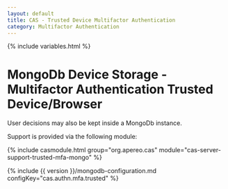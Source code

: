 ```yaml
---
layout: default
title: CAS - Trusted Device Multifactor Authentication
category: Multifactor Authentication
---
```


{% include variables.html %}

# MongoDb Device Storage - Multifactor Authentication Trusted Device/Browser

User decisions may also be kept inside a MongoDb instance.

Support is provided via the following module:

{% include casmodule.html group="org.apereo.cas" module="cas-server-support-trusted-mfa-mongo" %}

{% include {{ version }}/mongodb-configuration.md configKey="cas.authn.mfa.trusted" %}
